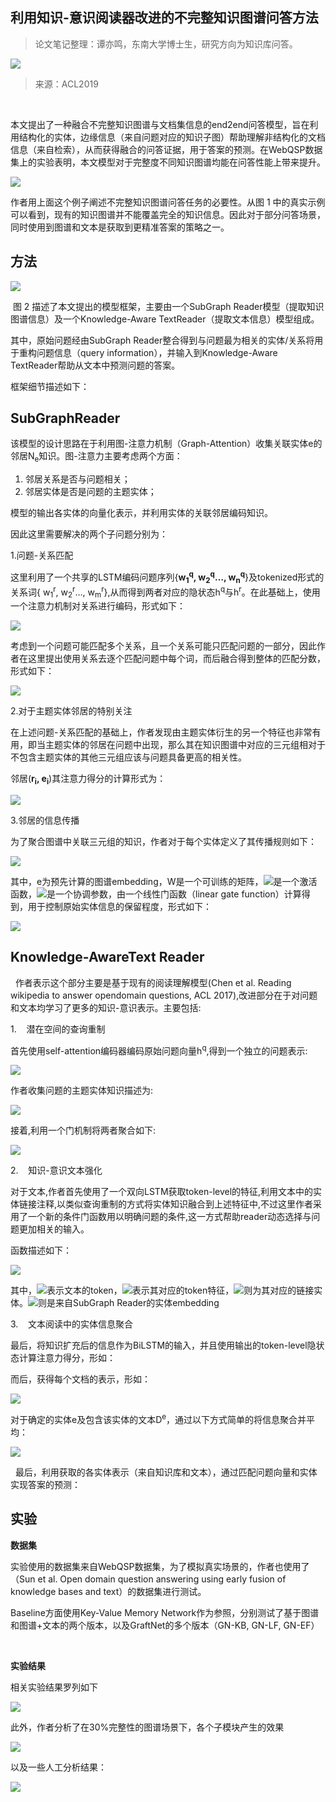 
## 利用知识-意识阅读器改进的不完整知识图谱问答方法

> 论文笔记整理：谭亦鸣，东南大学博士生，研究方向为知识库问答。


![](img/利用知识-意识阅读器改进的不完整知识图谱问答方法.md_1.png)

> 来源：ACL2019

 

本文提出了一种融合不完整知识图谱与文档集信息的end2end问答模型，旨在利用结构化的实体，边缘信息（来自问题对应的知识子图）帮助理解非结构化的文档信息（来自检索），从而获得融合的问答证据，用于答案的预测。在WebQSP数据集上的实验表明，本文模型对于完整度不同知识图谱均能在问答性能上带来提升。



![](img/利用知识-意识阅读器改进的不完整知识图谱问答方法.md_2.png)

作者用上面这个例子阐述不完整知识图谱问答任务的必要性。从图 1 中的真实示例可以看到，现有的知识图谱并不能覆盖完全的知识信息。因此对于部分问答场景，同时使用到图谱和文本是获取到更精准答案的策略之一。


## **方法**

![](img/利用知识-意识阅读器改进的不完整知识图谱问答方法.md_3.png)

 图 2 描述了本文提出的模型框架，主要由一个SubGraph Reader模型（提取知识图谱信息）及一个Knowledge-Aware TextReader（提取文本信息）模型组成。

其中，原始问题经由SubGraph Reader整合得到与问题最为相关的实体/关系将用于重构问题信息（query information），并输入到Knowledge-Aware TextReader帮助从文本中预测问题的答案。

框架细节描述如下：

## **SubGraphReader**

该模型的设计思路在于利用图-注意力机制（Graph-Attention）收集关联实体e的邻居N<sub>e</sub>知识。图-注意力主要考虑两个方面：
1. 邻居关系是否与问题相关；
2. 邻居实体是否是问题的主题实体；

模型的输出各实体的向量化表示，并利用实体的关联邻居编码知识。

因此这里需要解决的两个子问题分别为：

1.问题-关系匹配

这里利用了一个共享的LSTM编码问题序列{**w<sub>1</sub><sup>q</sup>, w<sub>2</sub><sup>q</sup>…, w<sub>n</sub><sup>q</sup>**}及tokenized形式的关系词{ w<sub>1</sub><sup>r</sup>, w<sub>2</sub><sup>r</sup>…, w<sub>m</sub><sup>r</sup>},从而得到两者对应的隐状态h<sup>q</sup>与h<sup>r</sup>。在此基础上，使用一个注意力机制对关系进行编码，形式如下：

![](img/利用知识-意识阅读器改进的不完整知识图谱问答方法.md_4.png)

考虑到一个问题可能匹配多个关系，且一个关系可能只匹配问题的一部分，因此作者在这里提出使用关系去逐个匹配问题中每个词，而后融合得到整体的匹配分数，形式如下：

![](img/利用知识-意识阅读器改进的不完整知识图谱问答方法.md_5.png)



2.对于主题实体邻居的特别关注

在上述问题-关系匹配的基础上，作者发现由主题实体衍生的另一个特征也非常有用，即当主题实体的邻居在问题中出现，那么其在知识图谱中对应的三元组相对于不包含主题实体的其他三元组应该与问题具备更高的相关性。

邻居(**r<sub>i</sub>, e<sub>i</sub>**)其注意力得分的计算形式为：

![](img/利用知识-意识阅读器改进的不完整知识图谱问答方法.md_6.png)



3.邻居的信息传播

为了聚合图谱中关联三元组的知识，作者对于每个实体定义了其传播规则如下：

![](img/利用知识-意识阅读器改进的不完整知识图谱问答方法.md_7.png)

其中，e为预先计算的图谱embedding，W是一个可训练的矩阵，![](img/利用知识-意识阅读器改进的不完整知识图谱问答方法.md_8.png)是一个激活函数，![](img/利用知识-意识阅读器改进的不完整知识图谱问答方法.md_9.png)是一个协调参数，由一个线性门函数（linear gate function）计算得到，用于控制原始实体信息的保留程度，形式如下：

![](img/利用知识-意识阅读器改进的不完整知识图谱问答方法.md_10.png)



## Knowledge-AwareText Reader

  作者表示这个部分主要是基于现有的阅读理解模型(Chen et al. Reading wikipedia to answer opendomain questions, ACL 2017),改进部分在于对问题和文本均学习了更多的知识-意识表示。主要包括:

1.    潜在空间的查询重制

首先使用self-attention编码器编码原始问题向量h<sup>q</sup>,得到一个独立的问题表示:

![](img/利用知识-意识阅读器改进的不完整知识图谱问答方法.md_11.png)

作者收集问题的主题实体知识描述为:

![](img/利用知识-意识阅读器改进的不完整知识图谱问答方法.md_12.png)

接着,利用一个门机制将两者聚合如下:

![](img/利用知识-意识阅读器改进的不完整知识图谱问答方法.md_13.png)



2.    知识-意识文本强化

对于文本,作者首先使用了一个双向LSTM获取token-level的特征,利用文本中的实体链接注释,以类似查询重制的方式将实体知识融合到上述特征中,不过这里作者采用了一个新的条件门函数用以明确问题的条件,这一方式帮助reader动态选择与问题更加相关的输入。

函数描述如下：

![](img/利用知识-意识阅读器改进的不完整知识图谱问答方法.md_14.png)

其中，![](img/利用知识-意识阅读器改进的不完整知识图谱问答方法.md_15.png)表示文本的token，![](img/利用知识-意识阅读器改进的不完整知识图谱问答方法.md_16.png)表示其对应的token特征，![](img/利用知识-意识阅读器改进的不完整知识图谱问答方法.md_17.png)则为其对应的链接实体。![](img/利用知识-意识阅读器改进的不完整知识图谱问答方法.md_18.png)则是来自SubGraph Reader的实体embedding

3.    文本阅读中的实体信息聚合

最后，将知识扩充后的信息作为BiLSTM的输入，并且使用输出的token-level隐状态计算注意力得分，形如：



而后，获得每个文档的表示，形如：

![](img/利用知识-意识阅读器改进的不完整知识图谱问答方法.md_19.png)

对于确定的实体e及包含该实体的文本D<sup>e</sup>，通过以下方式简单的将信息聚合并平均：

![](img/利用知识-意识阅读器改进的不完整知识图谱问答方法.md_20.png)

  最后，利用获取的各实体表示（来自知识库和文本），通过匹配问题向量和实体实现答案的预测：



## 实验

**数据集**

实验使用的数据集来自WebQSP数据集，为了模拟真实场景的，作者也使用了（Sun et al. Open domain question answering using early fusion of knowledge bases and text）的数据集进行测试。

Baseline方面使用Key-Value Memory Network作为参照，分别测试了基于图谱和图谱+文本的两个版本，以及GraftNet的多个版本（GN-KB, GN-LF, GN-EF）

 

**实验结果**

相关实验结果罗列如下

![](img/利用知识-意识阅读器改进的不完整知识图谱问答方法.md_21.png)

此外，作者分析了在30%完整性的图谱场景下，各个子模块产生的效果

![](img/利用知识-意识阅读器改进的不完整知识图谱问答方法.md_22.png)

以及一些人工分析结果：

![](img/利用知识-意识阅读器改进的不完整知识图谱问答方法.md_23.png)
